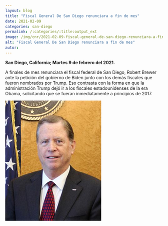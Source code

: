 ```yaml
---
layout: blog
title: "Fiscal General De San Diego renunciara a fin de mes"
date: 2021-02-09
categories: san-diego
permalink: /:categories/:title:output_ext
image: /img/cnr/2021-02-09-fiscal-general-de-san-diego-renunciara-a-fin-de-mes.jpg
alt: "Fiscal General De San Diego renunciara a fin de mes"
autor:
---
```


**San Diego, California; Martes 9 de febrero del 2021.** 

A finales de mes renunciara el fiscal federal de San Diego, Robert Brewer ante la petición del gobierno de Biden junto con los demás fiscales que fueron nombrados por Trump. Eso contrasta con la forma en que la administración Trump dejó ir a los fiscales estadounidenses de la era Obama, solicitando que se fueran inmediatamente a principios de 2017.

<div id="carouselExampleSlidesOnly" class="carousel slide" data-ride="carousel">
  <div class="carousel-inner">
    <div class="carousel-item active">
       <img class="d-block w-100" src="/img/cnr/2021-02-09-fiscal-general-de-san-diego-renunciara-a-fin-de-mes.jpg" loading="lazy"  alt="Fiscal General De San Diego renunciara a fin de mes">
    </div>
  </div>
</div>